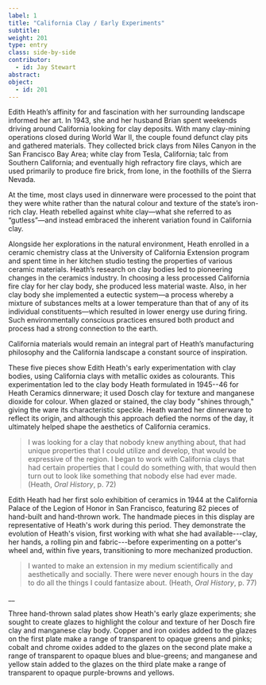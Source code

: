 ```yaml
---
label: 1
title: "California Clay / Early Experiments"
subtitle:
weight: 201
type: entry
class: side-by-side
contributor:
  - id: Jay Stewart
abstract:
object:
  - id: 201
---
```

Edith Heath’s affinity for and fascination with her surrounding landscape informed her art. In 1943, she and her husband Brian spent weekends driving around California looking for clay deposits. With many clay-mining operations closed during World War II, the couple found defunct clay pits and gathered materials. They collected brick clays from Niles Canyon in the San Francisco Bay Area; white clay from Tesla, California; talc from Southern California; and eventually high refractory fire clays, which are used primarily to produce fire brick, from Ione, in the foothills of the Sierra Nevada.

At the time, most clays used in dinnerware were processed to the point that they were white rather than the natural colour and texture of the state’s iron-rich clay. Heath rebelled against white clay—what she referred to as “gutless”—and instead embraced the inherent variation found in California clay.

Alongside her explorations in the natural environment, Heath enrolled in a ceramic chemistry class at the University of California Extension program and spent time in her kitchen studio testing the properties of various ceramic materials. Heath’s research on clay bodies led to pioneering changes in the ceramics industry. In choosing a less processed California fire clay for her clay body, she produced less material waste. Also, in her clay body she implemented a eutectic system—a process whereby a mixture of substances melts at a lower temperature than that of any of its individual constituents—which resulted in lower energy use during firing. Such environmentally conscious practices ensured both product and process had a strong connection to the earth.

California materials would remain an integral part of Heath’s manufacturing philosophy and the California landscape a constant source of inspiration.

These five pieces show Edith Heath's early experimentation with clay bodies, using California clays with metallic oxides as colourants. This experimentation led to the clay body Heath formulated in 1945--46 for Heath Ceramics dinnerware; it used Dosch clay for texture and manganese dioxide for colour. When glazed or stained, the clay body "shines through," giving the ware its characteristic speckle. Heath wanted her dinnerware to reflect its origin, and although this approach defied the norms of the day, it ultimately helped shape the aesthetics of California ceramics.

> I was looking for a clay that nobody knew anything about, that had unique properties that I could utilize and develop, that would be expressive of the region. I began to work with California clays that had certain properties that I could do something with, that would then turn out to look like something that nobody else had ever made. (Heath, *Oral History*, p. 72)

Edith Heath had her first solo exhibition of ceramics in 1944 at the California Palace of the Legion of Honor in San Francisco, featuring 82 pieces of hand-built and hand-thrown work. The handmade pieces in this display are representative of Heath's work during this period. They demonstrate the evolution of Heath's vision, first working with what she had available---clay, her hands, a rolling pin and fabric---before experimenting on a potter's wheel and, within five years, transitioning to more mechanized production.

> I wanted to make an extension in my medium scientifically and aesthetically and socially. There were never enough hours in the day to do all the things I could fantasize about. (Heath, *Oral History*, p. 77)

\_\_


Three hand-thrown salad plates show Heath's early glaze experiments; she sought to create glazes to highlight the colour and texture of her Dosch fire clay and manganese clay body. Copper and iron oxides added to the glazes on the first plate make a range of transparent to opaque greens
and pinks; cobalt and chrome oxides added to the glazes on the second plate make a range of transparent to opaque blues and blue-greens; and manganese and yellow stain added to the glazes on the third plate make a range of transparent to opaque purple-browns and yellows.
